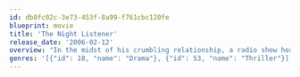```yaml
---
id: db0fc02c-3e73-453f-8a99-f761cbc120fe
blueprint: movie
title: 'The Night Listener'
release_date: '2006-02-12'
overview: "In the midst of his crumbling relationship, a radio show host begins speaking to his biggest fan, a young boy, via the telephone. But when questions about the boy's identity come up, the host's life is thrown into chaos."
genres: '[{"id": 18, "name": "Drama"}, {"id": 53, "name": "Thriller"}]'
---
```

